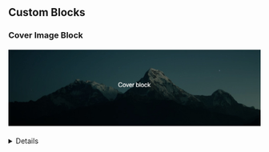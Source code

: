 # <!-- Custom Blocks -->

## Custom Blocks

<!-- Sample block description -->
### Cover Image Block

![Cover Block](./img/block-cover.jpg)
<details>
<summary>Details</summary>
<p>Cover Image is a bold image block with an optional title.</p>

<ol>
<li>Click on the (+) icon and search for "Cover Image" and click it.</li>
<li>Simply hit "Enter" key at the end of content and you will get a new paragraph
block automatically added. Then you need to type "/" you will see an autocomplete
menu with the list of available blocks. Just type cover image and you will notice
the block. Hit enter or click on the cover image block. </li>
<li>Once you have added the cover image block, you will see a placeholder with
two buttons to add the background image. You can choose an image from media library
or upload from your computer.</li>
</ol>

</details>
